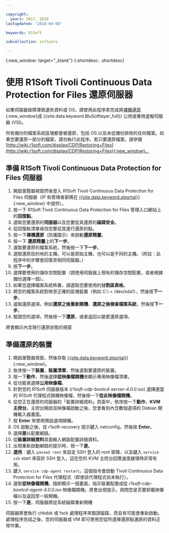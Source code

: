 ```yaml
---

copyright:
  years: 2017, 2018
lastupdated: "2018-04-08"

keywords: R1Soft

subcollection: software

---
```


{:new_window: target="_blank"}
{:shortdesc: .shortdesc}

# 使用 R1Soft Tivoli Continuous Data Protection for Files 還原伺服器

如果伺服器故障導致遺失資料或 OS，請使用此程序來完成將[裸機還原](http://wiki.r1soft.com/display/CDP/Bare-Metal+Restore){:new_window}成 {{site.data.keyword.BluSoftlayer_full}} 公用或專用虛擬伺服器 (VSI)。

所有備份的檔案系統區塊都會被還原，包括 OS 以及未從備份排除的任何檔案。如果您要還原一部分的檔案，請勿執行此程序。若只要還原檔案，請參閱 [http://wiki.r1soft.com/display/CDP/Restoring+Files](http://wiki.r1soft.com/display/CDP/Restoring+Files){:new_window}。

## 準備 R1Soft Tivoli Continuous Data Protection for Files 伺服器

1. 開啟瀏覽器視窗然後登入 R1Soft Tivoli Continuous Data Protection for Files 伺服器（IP 和管理者密碼在 [{{site.data.keyword.slportal}}](https://control.softlayer.com/){:new_window} 中提供）。
2. 按一下 R1Soft Tivoli Continuous Data Protection for Files 管理入口網站上的**回復點**。
3. 選取您要還原的**伺服器**以及您要從其還原的**磁碟安全**。
4. 從回復點清單尋找您要從其進行還原的點。
5. 按一下**裸機還原**（防護圖示）來啟動**還原精靈**。
6. 按一下 **還原精靈**上的**下一步**。
7. 選取要還原的檔案系統，然後按一下**下一步**。
8. 選取還原目的地的主機。可以是原始主機，也可以是不同的主機。（附註：此程序中的步驟會回復至相同伺服器。）
9. 按**下一步**。
10. 選擇要使用的儲存空間配置（請使用伺服器上現有的儲存空間配置，或者根據備份選擇一個）。
11. 如果您選擇檔案系統佈置，請選取您要使用的**分割區表格**。
12. 將您的檔案系統對映至正確的區塊裝置（例如 C:\ = /dev/sda1），然後按**下一步**。
13. 選取還原選項，例如**還原之後重新開機**、**還原之後檢查檔案系統**，然後按**下一步**。
14. 驗證您的選項，然後按一下**還原**，或者返回以變更還原選項。

將會顯示內含現行還原狀態的視窗

## 準備還原的裝置

1. 開啟瀏覽器視窗，然後存取 [{{site.data.keyword.slportal}}](https://control.softlayer.com/){:new_window}。
2. 依序按一下**裝置**，**裝置清單**，然後選取要還原的裝置。
3. 按一下**動作**，然後選擇**從映像檔開機**來顯示專用映像檔清單。
4. 從功能表選擇**公用映像檔**。
4. 針對您的 R1Soft 伺服器版本 (*r1soft-cdp-bootcd-server-4.0.0.iso*) 選擇適當的 R1Soft 代理程式開機映像檔，然後按一下**從此映像檔開機**。
5. 從您正在還原的伺服器的「裝置詳細資料」頁面中，依序按一下**動作**，**KVM 主控台**。主控台開啟且映像檔啟動之後，您會看到內含數個選項的 Debian 開機載入器畫面。
6. 按 **Enter** 來使用預設選項開機。
7. OS 啟動之後，從 r1soft-recovery 提示鍵入 netconfig，然後按 **Enter**。
8. 選擇**是**以配置網路。
9. 從**裝置詳細資料**頁面輸入網路配置詳細資料。
10. 出現重新啟動網路的提示時，按一下**是**。
11. **選用**：鍵入 `passwd root` 來設定 SSH 登入的 root 密碼，以及鍵入 `service ssh` start 來容許 SSH 登入，這在您的 KVM 主控台回應速度緩慢時非常有用。
12. 鍵入 `service cdp-agent restart`。這個指令會啟動 Tivoli Continuous Data Protection for Files 代理程式（即使該代理程式尚未執行）。
13. 選取**從映像檔開機**。隨即顯示一個畫面，指示裝置配置成從 *r1soft-cdp-bootcd-agent-4.0.0.iso* 映像檔開機。將會出現提示，詢問您是否要卸載映像檔以及返回至一般開機。
14. 按一下**是**，伺服器將從系統磁碟重新開機

伺服器將會執行 chkdsk 或 fsck 處理程序來驗證磁碟，而且有可能會重新啟動。處理程序完成之後，您的伺服器或 VM 即可使用您從所選擇還原點還原的資料正常作業。
